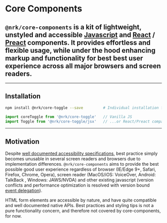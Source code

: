 # Core Components

## `@nrk/core-components` is a kit of lightweight, unstyled and accessible [Javascript](https://stackoverflow.com/questions/20435653/what-is-vanillajs) and [React](https://reactjs.org/) / [Preact](https://github.com/developit/preact-compat) components. It provides effortless and flexible usage, while under the hood enhancing markup and functionality for best best user experience across all major browsers and screen readers.

---

## Installation
```bash
npm install @nrk/core-toggle --save         # Individual installation for individual versioning
```
```js
import coreToggle from '@nrk/core-toggle'   // Vanilla JS
import Toggle from '@nrk/core-toggle/jsx'   // ...or React/Preact compatible JSX
```

---

## Motivation
Despite [well documented accessibility specifications](https://www.w3.org/TR/wai-aria-practices-1.1/), best practice simply becomes unusable in several screen readers and browsers due to implementation differences. `@nrk/core-components` aims to provide the best possible good user experience regardless of browser (IE/Edge 9+, Safari, Firefox, Chrome, Opera), screen reader (MacOS/iOS: VoiceOver, Android: TalkBack , Windows: JAWS/NVDA) and other existing javascript (version conflicts and performance optimization is resolved with version bound [event delegation](https://stackoverflow.com/questions/1687296/what-is-dom-event-delegation)).

HTML form elements are accessible by nature, and have quite compatible and well documented native APIs.
Best practices and styling tips is not a pure functionality concern, and therefore not covered by core-components, for now.
